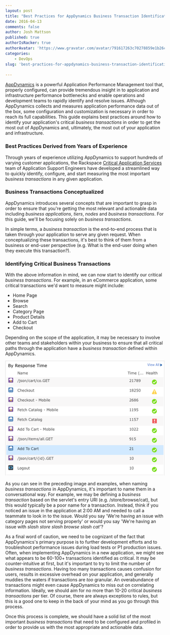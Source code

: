 ```yaml
---
layout: post
title: "Best Practices for AppDynamics Business Transaction Identification"
date: 2016-04-13
comments: false
author: Josh Mattson
published: true
authorIsRacker: true
authorAvatar: 'https://www.gravatar.com/avatar/791617263c70278859e1b26c15d13eab'
categories:
    - DevOps
slug: 'best-practices-for-appdynamics-business-transaction-identification' 

---
```

[AppDynamics](https://www.appdynamics.com/) is a powerful Application Performance Management tool that, properly configured, can provide tremendous insight in to application and infrastructure performance bottlenecks and enable operations and development teams to rapidly identify and resolve issues.  Although AppDynamics collects and measures application performance data out of the box, some configuration and customization is necessary in order to reach its full capabilities.  This guide explains best practices around how to identify your application's critical _business transactions_ in order to get the most out of AppDynamics and, ultimately, the most out of your application and infrastructure.

<!--more-->

### Best Practices Derived from Years of Experience

Through years of experience utilizing AppDynamics to support hundreds of varying  customer applications, the Rackspace [Critical Application Services](https://www.rackspace.com/en-us/enterprise-cloud-solutions/critical-applications) team of Application Support Engineers have developed a streamlined way to quickly identify, configure, and start measuring the most important _business transactions_ in any given application.

### Business Transactions Conceptualized

AppDynamics introduces several concepts that are important to grasp in order to ensure that you're getting the most relevant and actionable data including _business applications_, _tiers_, _nodes_ and _business transactions_.  For this guide, we'll be focusing solely on _business transactions_.

In simple terms, a _business transaction_ is the end-to-end process that is taken through your application to serve any given request.  When conceptualizing these transactions, it's best to think of them from a business or end-user perspective (e.g. What is the end-user doing when they execute this transaction?).

### Identifying Critical Business Transactions

With the above information in mind, we can now start to identify our critical _business transactions_.  For example, in an eCommerce application, some critical transactions we'd want to measure might include:

* Home Page
* Browse
* Search
* Category Page
* Product Details
* Add to Cart
* Checkout

Depending on the scope of the application, it may be necessary to involve other teams and stakeholders within your business to ensure that all critical paths through the application have a _business transaction_ defined within AppDynamics.

![Sample business transactions in AppDynamics](appdynamics_business_transactions.png)

As you can see in the preceding image and examples, when naming _business transactions_ in AppDynamics, it's important to name them in a conversational way.  For example, we may be defining a _business transaction_ based on the servlet's entry URI (e.g. /store/browse/cat), but this would typically be a poor name for a transaction.  Instead, think if you noticed an issue in the application at 2:00 AM and needed to call a teammate to look in to the issue.  Would you say 'We're having an issue with category pages not serving properly' or would you say 'We're having an issue with _slash store slash browse slash cat_'?

As a final word of caution, we need to be cognizant of the fact that AppDynamics's primary purpose is to further development efforts and to troubleshoot performance issues during load tests or P1 production issues.  Often, when implementing AppDynamics in a new application, we might see what appears to be 60-100+ transactions identified as critical.  It may be counter-intuitive at first, but it's important to try to limit the number of _business transactions_.  Having too many transactions causes confusion for users, results in excessive overhead on your application, and generally muddies the waters if transactions are _too_ granular.  An overabundance of transactions might even cause AppDynamics to miss out on correlating information.  Ideally, we should aim for no more than 10-20 critical _business transactions_ per tier.  Of course, there are always exceptions to rules, but this is a good one to keep in the back of your mind as you go through this process.

Once this process is complete, we should have a solid list of the most important _business transactions_ that need to be configured and profiled in order to provide us with the most appropriate and actionable data.
